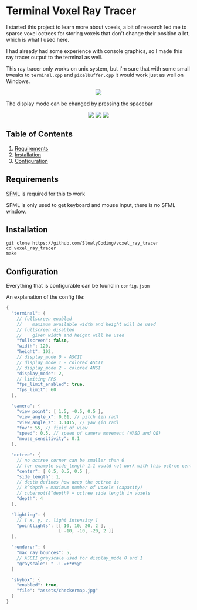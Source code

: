 # Terminal Voxel Ray Tracer

I started this project to learn more about voxels, a bit of research led me to sparse voxel octrees for storing voxels that don't change their position a lot, which is what I used here.

I had already had some experience with console graphics, so I made this ray tracer output to the terminal as well.

This ray tracer only works on unix system, but I'm sure that with some small tweaks to `terminal.cpp` and `pixelbuffer.cpp` it would work just as well on Windows.

<p align="center">
<img src="https://github.com/SlowlyCoding/terminal_voxel_ray_tracer/blob/master/showcase/showcase.gif">

The display mode can be changed by pressing the spacebar

<p align="center">
<img src="https://github.com/SlowlyCoding/terminal_voxel_ray_tracer/blob/master/showcase/ANSI.png">
<img src="https://github.com/SlowlyCoding/terminal_voxel_ray_tracer/blob/master/showcase/ASCII_colored.png">
<img src="https://github.com/SlowlyCoding/terminal_voxel_ray_tracer/blob/master/showcase/ASCII.png">


## Table of Contents

1. [Requirements](#requirements)
2. [Installation](#installation)
3. [Configuration](#configuration)

## Requirements

[SFML](https://www.sfml-dev.org/download.php) is required for this to work

SFML is only used to get keyboard and mouse input, there is no SFML window.

## Installation

```shell
git clone https://github.com/SlowlyCoding/voxel_ray_tracer
cd voxel_ray_tracer
make
```

## Configuration

Everything that is configurable can be found in `config.json`

An explanation of the config file:
```cpp
{
  "terminal": {
    // fullscreen enabled
    //    maximum available width and height will be used
    // fullscreen disabled
    //    given width and height will be used 
    "fullscreen": false,
    "width": 120,
    "height": 102,
    // display_mode 0 - ASCII
    // display_mode 1 - colored ASCII
    // display_mode 2 - colored ANSI
    "display_mode": 2, 
    // limiting FPS
    "fps_limit_enabled": true,
    "fps_limit": 60
  },

  "camera": {
    "view_point": [ 1.5, -0.5, 0.5 ],
    "view_angle_x": 0.01, // pitch (in rad)
    "view_angle_z": 3.1415, // yaw (in rad)
    "fov": 55, // field of view
    "speed": 0.5, // speed of camera movement (WASD and QE)
    "mouse_sensitivity": 0.1
  }, 

  "octree": {
    // no octree corner can be smaller than 0
    // for example side_length 1.1 would not work with this octree center point
    "center": [ 0.5, 0.5, 0.5 ],
    "side_length": 1,
    // depth defines how deep the octree is
    // 8^depth = maximum number of voxels (capacity)
    // cuberoot(8^depth) = octree side length in voxels
    "depth": 4
  },

  "lighting": {
    // [ x, y, z, light intensity ]
    "pointlights": [[ 10, 10, 20, 2 ],
                    [ -10, -10, -20, 2 ]]
  },

  "renderer": {
    "max_ray_bounces": 5,
    // ASCII grayscale used for display_mode 0 and 1
    "grayscale": " .:-=+*#%@"
  }

  "skybox": {
    "enabled": true,
    "file": "assets/checkermap.jpg"
  }
}
```
